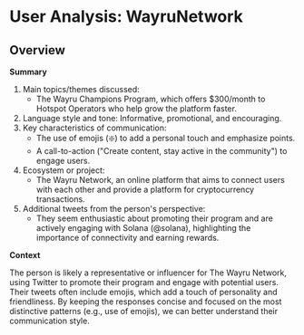# User Analysis: WayruNetwork

## Overview

**Summary**

1. Main topics/themes discussed:
   - The Wayru Champions Program, which offers $300/month to Hotspot Operators who help grow the platform faster.
2. Language style and tone: Informative, promotional, and encouraging.
3. Key characteristics of communication:
   - The use of emojis (❇️) to add a personal touch and emphasize points.
   - A call-to-action ("Create content, stay active in the community") to engage users.
4. Ecosystem or project:
   - The Wayru Network, an online platform that aims to connect users with each other and provide a platform for cryptocurrency transactions.
5. Additional tweets from the person's perspective:
   - They seem enthusiastic about promoting their program and are actively engaging with Solana (@solana), highlighting the importance of connectivity and earning rewards.

**Context**

The person is likely a representative or influencer for The Wayru Network, using Twitter to promote their program and engage with potential users. Their tweets often include emojis, which add a touch of personality and friendliness. By keeping the responses concise and focused on the most distinctive patterns (e.g., use of emojis), we can better understand their communication style.